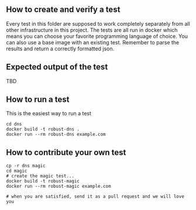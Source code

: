 ## How to create and verify a test

Every test in this folder are supposed to work completely separately from all other infrastructure in this project. The tests are all run in docker which means you can choose your favorite programming language of choice. You can also use a base image with an existing test. Remember to parse the results and return a correctly formatted json.


## Expected output of the test

TBD

## How to run a test

This is the easiest way to run a test

    cd dns
    docker build -t robust-dns .
    docker run --rm robust-dns example.com

## How to contribute your own test

    cp -r dns magic
    cd magic
    # create the magic test...
    docker build -t robust-magic
    docker run --rm robust-magic example.com
    
    # when you are satisfied, send it as a pull request and we will love you
